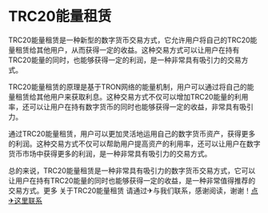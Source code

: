 # TRC20能量租赁

TRC20能量租赁是一种新型的数字货币交易方式，它允许用户将自己的TRC20能量租赁给其他用户，从而获得一定的收益。这种交易方式可以让用户在持有TRC20能量的同时，也能够获得一定的利润，是一种非常具有吸引力的交易方式。

TRC20能量租赁的原理是基于TRON网络的能量机制，用户可以通过将自己的能量租赁给其他用户来获取利息。这种交易方式不仅可以增加TRC20能量的利用率，还可以让用户在持有数字货币的同时也能够获得一定的收益，非常具有吸引力。

通过TRC20能量租赁，用户可以更加灵活地运用自己的数字货币资产，获得更多的利润。这种交易方式不仅可以帮助用户提高资产的利用率，还可以让用户在数字货币市场中获得更多的利润，是一种非常具有吸引力的交易方式。

总的来说，TRC20能量租赁是一种非常具有吸引力的数字货币交易方式，它可以让用户在持有TRC20能量的同时也能够获得一定的收益，是一种非常值得推荐的交易方式。更多 关于TRC20能量租赁 请通过✈与我们联系，感谢阅读，谢谢！[点✈这里联系](https://t.me/shalongbot)